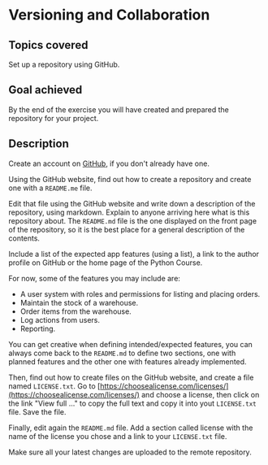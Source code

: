# Versioning and Collaboration

## Topics covered

Set up a repository using GitHub.

## Goal achieved

By the end of the exercise you will have created and prepared the repository for your project.

## Description

Create an account on [GitHub](https://github.com/), if you don't already have one.

Using the GitHub website, find out how to create a repository and create one with a `README.me` file.

Edit that file using the GitHub website and write down a description of the repository, using markdown. Explain to anyone arriving here what is this repository about. The `README.md` file is the one displayed on the front page of the repository, so it is the best place for a general description of the contents.

Include a list of the expected app features (using a list), a link to the author profile on GitHub or the home page of the Python Course.

For now, some of the features you may include are:

- A user system with roles and permissions for listing and placing orders.
- Maintain the stock of a warehouse.
- Order items from the warehouse.
- Log actions from users.
- Reporting.

You can get creative when defining intended/expected features, you can always come back to the `README.md` to define two sections, one with planned features and the other one with features already implemented.

Then, find out how to create files on the GitHub website, and create a file named `LICENSE.txt`. Go to [https://choosealicense.com/licenses/](https://choosealicense.com/licenses/) and choose a license, then click on the link "View full ..." to copy the full text and copy it into yout `LICENSE.txt` file. Save the file.

Finally, edit again the `README.md` file. Add a section called license with the name of the license you chose and a link to your `LICENSE.txt` file.

Make sure all your latest changes are uploaded to the remote repository.
